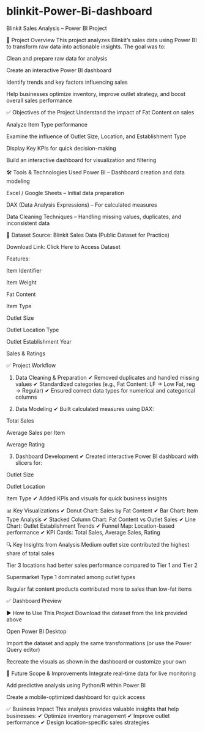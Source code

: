 # blinkit-Power-Bi-dashboard

Blinkit Sales Analysis – Power BI Project

📌 Project Overview
This project analyzes Blinkit’s sales data using Power BI to transform raw data into actionable insights. The goal was to:

Clean and prepare raw data for analysis

Create an interactive Power BI dashboard

Identify trends and key factors influencing sales

Help businesses optimize inventory, improve outlet strategy, and boost overall sales performance

✅ Objectives of the Project
Understand the impact of Fat Content on sales

Analyze Item Type performance

Examine the influence of Outlet Size, Location, and Establishment Type

Display Key KPIs for quick decision-making

Build an interactive dashboard for visualization and filtering

🛠 Tools & Technologies Used
Power BI – Dashboard creation and data modeling

Excel / Google Sheets – Initial data preparation

DAX (Data Analysis Expressions) – For calculated measures

Data Cleaning Techniques – Handling missing values, duplicates, and inconsistent data

📂 Dataset
Source: Blinkit Sales Data (Public Dataset for Practice)

Download Link: Click Here to Access Dataset

Features:

Item Identifier

Item Weight

Fat Content

Item Type

Outlet Size

Outlet Location Type

Outlet Establishment Year

Sales & Ratings

✅ Project Workflow
1. Data Cleaning & Preparation
✔ Removed duplicates and handled missing values
✔ Standardized categories (e.g., Fat Content: LF → Low Fat, reg → Regular)
✔ Ensured correct data types for numerical and categorical columns

2. Data Modeling
✔ Built calculated measures using DAX:

Total Sales

Average Sales per Item

Average Rating

3. Dashboard Development
✔ Created interactive Power BI dashboard with slicers for:

Outlet Size

Outlet Location

Item Type
✔ Added KPIs and visuals for quick business insights

📊 Key Visualizations
✔ Donut Chart: Sales by Fat Content
✔ Bar Chart: Item Type Analysis
✔ Stacked Column Chart: Fat Content vs Outlet Sales
✔ Line Chart: Outlet Establishment Trends
✔ Funnel Map: Location-based performance
✔ KPI Cards: Total Sales, Average Sales, Rating

🔍 Key Insights from Analysis
Medium outlet size contributed the highest share of total sales

Tier 3 locations had better sales performance compared to Tier 1 and Tier 2

Supermarket Type 1 dominated among outlet types

Regular fat content products contributed more to sales than low-fat items

✅ Dashboard Preview


▶ How to Use This Project
Download the dataset from the link provided above

Open Power BI Desktop

Import the dataset and apply the same transformations (or use the Power Query editor)

Recreate the visuals as shown in the dashboard or customize your own

🚀 Future Scope & Improvements
Integrate real-time data for live monitoring

Add predictive analysis using Python/R within Power BI

Create a mobile-optimized dashboard for quick access

✅ Business Impact
This analysis provides valuable insights that help businesses:
✔ Optimize inventory management
✔ Improve outlet performance
✔ Design location-specific sales strategies


